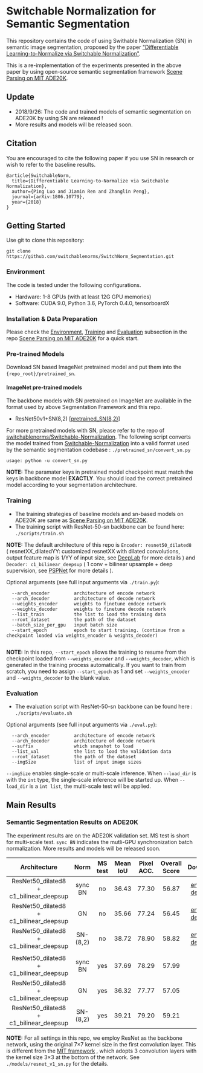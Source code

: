 # Switchable Normalization for Semantic Segmentation



This repository contains the code of using Swithable Normalization (SN) in semantic image segmentation, proposed by the paper 
["Differentiable Learning-to-Normalize via Switchable Normalization"](https://arxiv.org/abs/1806.10779).

This is a re-implementation of the experiments presented in the above paper by using open-source semantic segmentation framework [Scene Parsing on MIT ADE20K](https://github.com/CSAILVision/semantic-segmentation-pytorch).

## Update

- 2018/9/26: The code and trained models of semantic segmentation on ADE20K by using SN are released !
- More results and models will be released soon. 

## Citation

You are encouraged to cite the following paper if you use SN in research or wish to refer to the baseline results.

```
@article{SwitchableNorm,
  title={Differentiable Learning-to-Normalize via Switchable Normalization},
  author={Ping Luo and Jiamin Ren and Zhanglin Peng},
  journal={arXiv:1806.10779},
  year={2018}
}
```

## Getting Started

Use git to clone this repository:

```
git clone https://github.com/switchablenorms/SwitchNorm_Segmentation.git
```

### Environment

The code is tested under the following configurations.

- Hardware: 1-8 GPUs (with at least 12G GPU memories)
- Software: CUDA 9.0, Python 3.6, PyTorch 0.4.0, tensorboardX

### Installation & Data Preparation

Please check the [Environment](https://github.com/CSAILVision/semantic-segmentation-pytorch/blob/master/README.md#environment), [Training](https://github.com/CSAILVision/semantic-segmentation-pytorch/blob/master/README.md#training) and [Evaluation](https://github.com/CSAILVision/semantic-segmentation-pytorch/blob/master/README.md#evaluation) subsection in the repo [Scene Parsing on MIT ADE20K](https://github.com/CSAILVision/semantic-segmentation-pytorch) for a quick start.

### Pre-trained Models

Download SN based ImageNet pretrained model and put them into the `{repo_root}/pretrained_sn`.

#### ImageNet pre-trained models

The backbone models with SN pretrained on ImageNet are available in the format used by above Segmentation Framework and this repo.

- ResNet50v1+SN(8,2)  [[pretrained_SN(8,2)](https://drive.google.com/file/d/1tHJiCZ3CBXJGiIc9b634S4Rd9KLOfr1P/view?usp=sharing)]


For more pretrained models with SN, please refer to the repo of [switchablenorms/Switchable-Normalization](https://github.com/switchablenorms/Switchable-Normalization).
The following script converts the model trained from [Switchable-Normalization](https://github.com/switchablenorms/Switchable-Normalization) into a valid format used by the semantic segmentation codebase :  `./pretrained_sn/convert_sn.py`

```
usage: python -u convert_sn.py
```

**NOTE:** The paramater keys in pretrained model checkpoint must match the keys in backbone model **EXACTLY**.  You should load the correct pretrained model according to your segmentation architechure.


### Training

- The training strategies of baseline models and sn-based models on ADE20K are same as  [Scene Parsing on MIT ADE20K](https://github.com/CSAILVision/semantic-segmentation-pytorch).
- The training script with ResNet-50-sn backbone can be found here:  `./scripts/train.sh`

**NOTE:** The default architecture of this repo is `Encoder: resnet50_dilated8 ` ( resnetXX_dilatedYY: customized resnetXX with dilated convolutions, output feature map is 1/YY of input size, see [DeepLab](https://arxiv.org/abs/1606.00915.pdf) for more details ) and `Decoder: c1_bilinear_deepsup` ( 1 conv + bilinear upsample + deep supervision, see [PSPNet](https://arxiv.org/abs/1612.01105) for more details ).



Optional arguments (see full input arguments via `./train.py`):

```
  --arch_encoder         architecture of encode network
  --arch_decoder         architecture of decode network
  --weights_encoder      weights to finetune endoce network
  --weights_decoder      weights to finetune decode network
  --list_train           the list to load the training data 
  --root_dataset         the path of the dataset
  --batch_size_per_gpu   input batch size
  --start_epoch          epoch to start training. (continue from a checkpoint loaded via weights_encoder & weights_decoder)
  
```
**NOTE:**  In this repo, `--start_epoch` allows the training to resume from the checkpoint loaded from `--weights_encoder` and `--weights_decoder`, which is generated in the training process automatically. If you want to train from scratch, you need to assign `--start_epoch` as 1 and set `--weights_encoder` and `--weights_decoder`   to the blank value.


### Evaluation

- The evaluation script with ResNet-50-sn backbone can be found here : `./scripts/evaluate.sh`


Optional arguments (see full input arguments via `./eval.py`):

```
  --arch_encoder         architecture of encode network
  --arch_decoder         architecture of decode network
  --suffix               which snapshot to load
  --list_val             the list to load the validation data 
  --root_dataset         the path of the dataset
  --imgSize              list of input image sizes
```

`--imgSize` enables single-scale or multi-scale inference. When `--load_dir` is with the `int` type, the single-scale inference will be started up. When `--load_dir` is a `int list`,  the multi-scale test will be applied.


## Main Results

### Semantic Segmentation Results on ADE20K 

The experiment results are on the ADE20K validation set. MS test is short for multi-scale test. `sync BN` indicates the mutli-GPU synchronization batch normalization. More results and models will be released soon. 

|     Architecture      |  Norm   |   MS test  | Mean IoU |  Pixel ACC. |  Overall Score  | Download |
| :---:         |  :---:  |  :---:      |  :---:  |  :---:  |  :---:  |  :---:  |  
| ResNet50_dilated8 + c1_bilinear_deepsup| sync BN | no | 36.43 | 77.30 | 56.87 | [encoder](https://drive.google.com/file/d/1T0IAGpM1qIuT_74VGfuHyQ4QzYU3j55C/view?usp=sharing)  [decoder](https://drive.google.com/file/d/1fvrmSDQb58WHbUu-Ev15kidcaf7VwaFr/view?usp=sharing)  |
| ResNet50_dilated8 + c1_bilinear_deepsup| GN      | no | 35.66 | 77.24 | 56.45 | [encoder](https://drive.google.com/file/d/1YoXrwvfYzsHQ4P3IyVF2iThWzQtaTbGR/view?usp=sharing)  [decoder](https://drive.google.com/file/d/1HbuyhIiS3fPvBnHYG5xFRwj5Gpv5ULzT/view?usp=sharing)
| ResNet50_dilated8 + c1_bilinear_deepsup| SN-(8,2)| no | 38.72 | 78.90 | 58.82 | [encoder](https://drive.google.com/file/d/1Dn15_QTjdzX1pK3nvXHnHy94V7ffcKjL/view?usp=sharing)   [decoder](https://drive.google.com/file/d/1wS0lV9hWIBwWQ-Bhvdc1IRFyw3O_Fegx/view?usp=sharing) |
|||||
| ResNet50_dilated8 + c1_bilinear_deepsup| sync BN | yes | 37.69 | 78.29 | 57.99 | -- |
| ResNet50_dilated8 + c1_bilinear_deepsup| GN      | yes | 36.32 | 77.77 | 57.05 | -- |
| ResNet50_dilated8 + c1_bilinear_deepsup| SN-(8,2)| yes | 39.21 | 79.20 | 59.21 | -- |


**NOTE:** For all settings in this repo, we employ ResNet as the backbone network, using the original 7×7 kernel size in the first convolution layer. This is different from the [MIT framework](https://github.com/CSAILVision/semantic-segmentation-pytorch) , which adopts 3 convolution layers with the kernel size 3×3 at the bottom of the network. See  `./models/resnet_v1_sn.py` for the details.

